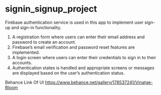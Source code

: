 # signin_signup_project

Firebase authentication service is used in this app to implement user sign-up and sign-in functionality.

 1. A registration form where users can enter their email address and password to create an account.
 2. Firebase’s email verification and password reset features are implemented.
 3. A login screen where users can enter their credentials to sign in to their accounts.
 4. Authentication states is handled and appropriate screens or messages are displayed based on the user’s authentication status.


Behance Link Of UI
https://www.behance.net/gallery/178537241/Vinatge-Bloom
